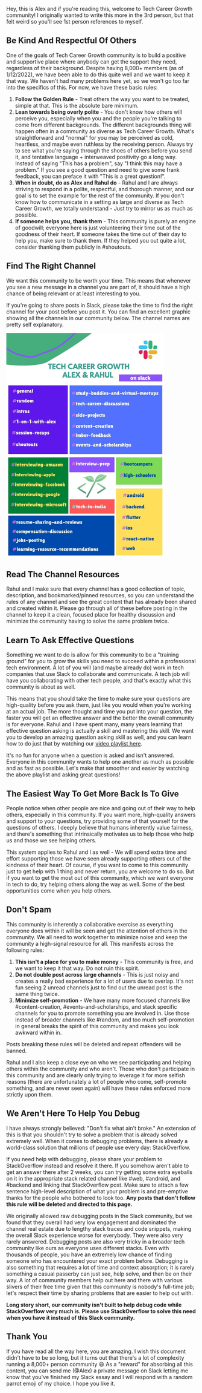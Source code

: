 Hey, this is Alex and if you're reading this, welcome to Tech Career Growth community! I originally wanted to write this more in the 3rd person, but that felt weird so you'll see 1st person references to myself.

## Be Kind And Respectful Of Others
One of the goals of Tech Career Growth community is to build a positive and supportive place where anybody can get the support they need, regardless of their background. Despite having 8,000+ members (as of 1/12/2022), we have been able to do this quite well and we want to keep it that way. We haven't had many problems here yet, so we won't go too far into the specifics of this. For now, we have these basic rules:

1. **Follow the Golden Rule** - Treat others the way you want to be treated, simple at that. This is the absolute bare minimum.
2. **Lean towards being overly polite** - You don't know how others will perceive you, especially when you and the people you're talking to come from different backgrounds. The different backgrounds thing will happen often in a community as diverse as Tech Career Growth. What's straightforward and "normal" for you may be perceived as cold, heartless, and maybe even ruthless by the receiving person. Always try to see what you're saying through the shoes of others before you send it, and tentative language + interweaved positivity go a long way. Instead of saying "This has a problem", say "I think this may have a problem." If you see a good question and need to give some frank feedback, you can preface it with "This is a great question!".
3. **When in doubt, do as Alex and Rahul do** - Rahul and I are always striving to respond in a polite, respectful, and thorough manner, and our goal is to set the example for the rest of the community. If you don't know how to communicate in a setting as large and diverse as Tech Career Growth, we totally understand - Just try to mirror us as much as possible.
4. **If someone helps you, thank them** - This community is purely an engine of goodwill; everyone here is just volunteering their time out of the goodness of their heart. If someone takes the time out of their day to help you, make sure to thank them. If they helped you out quite a lot, consider thanking them publicly in #shoutouts.

## Find The Right Channel
We want this community to be worth your time. This means that whenever you see a new message in a channel you are part of, it should have a high chance of being relevant or at least interesting to you.

If you're going to share posts in Slack, please take the time to find the right channel for your post before you post it. You can find an excellent graphic showing all the channels in our community below. The channel names are pretty self explanatory.

<img src="./Slack%20Channels%20Guide.jpg" alt="drawing" width="420"/>

## Read The Channel Resources
Rahul and I make sure that every channel has a good collection of topic, description, and bookmarked/pinned resources, so you can understand the rules of any channel and see the great content that has already been shared and created within it. Please go through all of these before posting in the channel to keep it a clean, focused place for healthy discussion and minimize the community having to solve the same problem twice.

## Learn To Ask Effective Questions
Something we want to do is allow for this community to be a "training ground" for you to grow the skills you need to succeed within a professional tech environment. A lot of you will (and maybe already do) work in tech companies that use Slack to collaborate and communicate. A tech job will have you collaborating with other tech people, and that's exactly what this community is about as well.

This means that you should take the time to make sure your questions are high-quality before you ask them, just like you would when you're working at an actual job. The more thought and time you put into your question, the faster you will get an effective answer and the better the overall community is for everyone. Rahul and I have spent many, many years learning that effective question asking is actually a skill and mastering this skill. We want you to develop an amazing question asking skill as well, and you can learn how to do just that by watching our [video playlist here](https://www.youtube.com/watch?v=VS75nql2Csg&list=PL7NYbSE8uaBATZh90IhQgGJNulKUpRfYY&index=2).

It's no fun for anyone when a question is asked and isn't answered. Everyone in this community wants to help one another as much as possible and as fast as possible. Let's make that smoother and easier by watching the above playlist and asking great questions!

## The Easiest Way To Get More Back Is To Give
People notice when other people are nice and going out of their way to help others, especially in this community. If you want more, high-quality answers and support to your questions, try providing some of that yourself for the questions of others. I deeply believe that humans inherently value fairness, and there's something that intrinsically motivates us to help those who help us and those we see helping others.

This system applies to Rahul and I as well - We will spend extra time and effort supporting those we have seen already supporting others out of the kindness of their heart. Of course, if you want to come to this community just to get help with 1 thing and never return, you are welcome to do so. But if you want to get the most out of this community, which we want everyone in tech to do, try helping others along the way as well. Some of the best opportunities come when you help others.

## Don't Spam
This community is inherently a collaborative exercise as everything everyone does within it will be seen and get the attention of others in the community. We all need to work together to minimize noise and keep the community a high-signal resource for all. This manifests across the following rules:

1. **This isn't a place for you to make money** - This community is free, and we want to keep it that way. Do not ruin this spirit.
2. **Do not double post across large channels** - This is just noisy and creates a really bad experience for a lot of users due to overlap. It's not fun seeing 2 unread channels just to find out the unread post is the same thing twice.
3. **Minimize self-promotion** - We have many more focused channels like #content-creation, #events-and-scholarships, and stack specific channels for you to promote something you are involved in. Use those instead of broader channels like #random, and too much self-promotion in general breaks the spirit of this community and makes you look awkward within in.

Posts breaking these rules will be deleted and repeat offenders will be banned.

Rahul and I also keep a close eye on who we see participating and helping others within the community and who aren't. Those who don't participate in this community and are clearly only trying to leverage it for more selfish reasons (there are unfortunately a lot of people who come, self-promote something, and are never seen again) will have these rules enforced more strictly upon them.

## We Aren't Here To Help You Debug
I have always strongly believed: "Don't fix what ain't broke." An extension of this is that you shouldn't try to solve a problem that is already solved extremely well. When it comes to debugging problems, there is already a world-class solution that millions of people use every day: StackOverflow.

If you need help with debugging, please share your problem to StackOverflow instead and resolve it there. If you somehow aren't able to get an answer there after 2 weeks, you can try getting some extra eyeballs on it in the appropriate stack related channel like #web, #android, and #backend and linking that StackOverflow post. Make sure to attach a few sentence high-level description of what your problem is and pre-emptive thanks for the people who bothered to look too. **Any posts that don't follow this rule will be deleted and directed to this page.**

We originally allowed raw debugging posts in the Slack community, but we found that they overall had very low engagement and dominated the channel real estate due to lengthy stack traces and code snippets, making the overall Slack experience worse for everybody. They were also very rarely answered. Debugging posts are also very tricky in a broader tech community like ours as everyone uses different stacks. Even with thousands of people, you have an extremely low chance of finding someone who has encountered your exact problem before. Debugging is also something that requires a lot of time and context absorption; it is rarely something a casual passerby can just see, help solve, and then be on their way. A lot of community members help out here and there with various slivers of their free time given that this community is nobody's full-time job; let's respect their time by sharing problems that are easier to help out with.

**Long story short, our community isn't built to help debug code while StackOverflow very much is. Please use StackOverflow to solve this need when you have it instead of this Slack community.**

## Thank You
If you have read all the way here, you are amazing. I wish this document didn't have to be so long, but it turns out that there's a lot of complexity running a 8,000+ person community 😆 As a "reward" for absorbing all this content, you can send me (@Alex) a private message on Slack letting me know that you've finished my Slack essay and I will respond with a random parrot emoji of my choice. I hope you like it.
